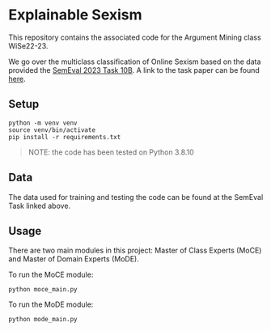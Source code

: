 # Explainable Sexism

This repository contains the associated code for the Argument Mining class WiSe22-23. 

We go over the multiclass classification of Online Sexism based on the data provided the [SemEval 2023 Task 10B](https://github.com/rewire-online/edos).
A link to the  task paper can be found [here](https://arxiv.org/abs/2303.04222). 

## Setup 

```
python -m venv venv
source venv/bin/activate
pip install -r requirements.txt
```

> NOTE: the code has been tested on Python 3.8.10 

## Data

The data used for training and testing the code can be found at the SemEval Task linked above.

## Usage

There are two main modules in this project: Master of Class Experts (MoCE) and Master of Domain Experts (MoDE).

To run the MoCE module:

```
python moce_main.py
```

To run the MoDE module:

```
python mode_main.py
```
